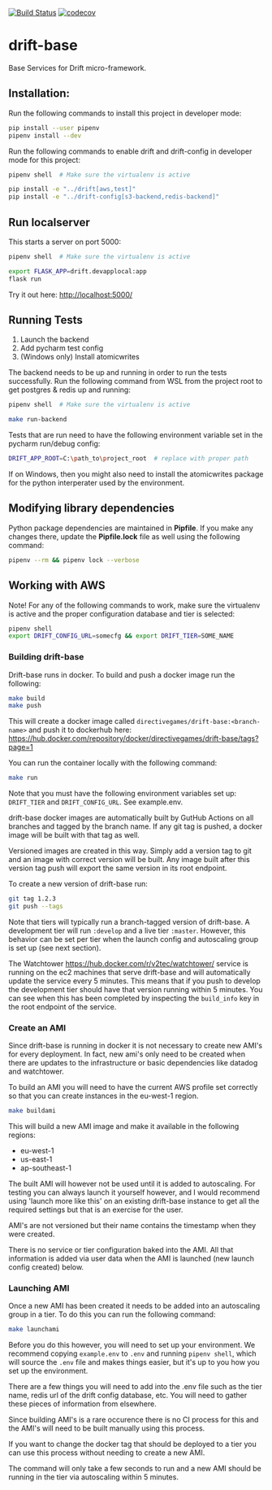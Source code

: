 [![Build Status](https://github.com/directivegames/drift-base/workflows/Build%20and%20Test/badge.svg)](https://github.com/directivegames/drift-base)
[![codecov](https://codecov.io/gh/directivegames/drift-base/branch/develop/graph/badge.svg)](https://codecov.io/gh/directivegames/drift-base)


# drift-base
Base Services for Drift micro-framework.

## Installation:
Run the following commands to install this project in developer mode:

```bash
pip install --user pipenv
pipenv install --dev
```

Run the following commands to enable drift and drift-config in developer mode for this project:

```bash
pipenv shell  # Make sure the virtualenv is active

pip install -e "../drift[aws,test]"
pip install -e "../drift-config[s3-backend,redis-backend]"
```

## Run localserver
This starts a server on port 5000:

```bash
pipenv shell  # Make sure the virtualenv is active

export FLASK_APP=drift.devapplocal:app
flask run
```

Try it out here:
[http://localhost:5000/](http://localhost:5000/)


## Running Tests
1. Launch the backend
2. Add pycharm test config
3. (Windows only) Install atomicwrites

The backend needs to be up and running in order to run the tests successfully.
Run the following command from WSL from the project root to get postgres & redis up and running:

```bash
pipenv shell  # Make sure the virtualenv is active

make run-backend
```

Tests that are run need to have the following environment variable set in the pycharm run/debug config:

```bash
DRIFT_APP_ROOT=C:\path_to\project_root  # replace with proper path
```

If on Windows, then you might also need to install the atomicwrites package for the python interperater used by the environment.


## Modifying library dependencies
Python package dependencies are maintained in **Pipfile**. If you make any changes there, update the **Pipfile.lock** file as well using the following command:

```bash
pipenv --rm && pipenv lock --verbose
```

## Working with AWS

Note! For any of the following commands to work, make sure the virtualenv is active and the proper configuration database and tier is selected:

```bash
pipenv shell
export DRIFT_CONFIG_URL=somecfg && export DRIFT_TIER=SOME_NAME
```

### Building drift-base
Drift-base runs in docker. To build and push a docker image run the following:
```bash
make build
make push
```

This will create a docker image called `directivegames/drift-base:<branch-name>` and push it to dockerhub here: https://hub.docker.com/repository/docker/directivegames/drift-base/tags?page=1

You can run the container locally with the following command:
```bash
make run
```
Note that you must have the following environment variables set up: `DRIFT_TIER` and `DRIFT_CONFIG_URL`. See example.env.

drift-base docker images are automatically built by GutHub Actions on all branches and tagged by the branch name. If any git tag is pushed, a docker image will be built with that tag as well.

Versioned images are created in this way. Simply add a version tag to git and an image with correct version will be built. Any image built after this version tag push will export the same version in its root endpoint.

To create a new version of drift-base run:
```bash
git tag 1.2.3
git push --tags
```

Note that tiers will typically run a branch-tagged version of drift-base. A development tier will run `:develop` and a live tier `:master`. However, this behavior can be set per tier when the launch config and autoscaling group is set up (see next section).

The Watchtower <https://hub.docker.com/r/v2tec/watchtower/> service is running on the ec2 machines that serve drift-base and will automatically update the service every 5 minutes. This means that if you push to develop the development tier should have that version running within 5 minutes. You can see when this has been completed by inspecting the `build_info` key in the root endpoint of the service.

### Create an AMI
Since drift-base is running in docker it is not necessary to create new AMI's for every deployment. In fact, new ami's only need to be created when there are updates to the infrastructure or basic dependencies like datadog and watchtower.

To build an AMI you will need to have the current AWS profile set correctly so that you can create instances in the eu-west-1 region.

```bash
make buildami
```

This will build a new AMI image and make it available in the following regions:
- eu-west-1
- us-east-1
- ap-southeast-1

The built AMI will however not be used until it is added to autoscaling. For testing you can always launch it yourself however, and I would recommend using 'launch more like this' on an existing drift-base instance to get all the required settings but that is an exercise for the user.

AMI's are not versioned but their name contains the timestamp when they were created. 

There is no service or tier configuration baked into the AMI. All that information is added via user data when the AMI is launched (new launch config created) below.

### Launching AMI
Once a new AMI has been created it needs to be added into an autoscaling group in a tier.
To do this you can run the following command:
```bash
make launchami
```

Before you do this however, you will need to set up your environment. We recommend copying `example.env` to `.env` and running `pipenv shell`, which will source the `.env` file and makes things easier, but it's up to you how you set up the environment.

There are a few things you will need to add into the .env file such as the tier name, redis url of the drift config database, etc. You will need to gather these pieces of information from elsewhere.

Since building AMI's is a rare occurence there is no CI process for this and the AMI's will need to be built manually using this process.

If you want to change the docker tag that should be deployed to a tier you can use this process without needing to create a new AMI.

The command will only take a few seconds to run and a new AMI should be running in the tier via autoscaling within 5 minutes.
